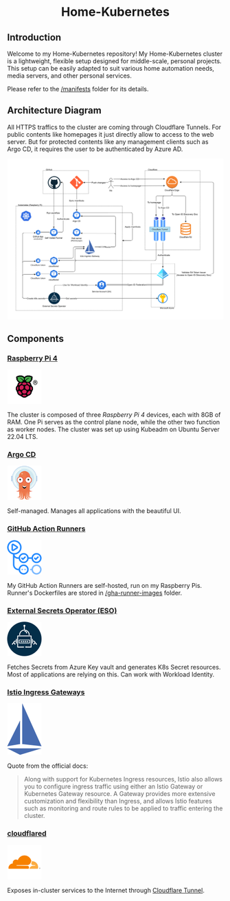 <h1 align="center">Home-Kubernetes</h1>

## Introduction

Welcome to my Home-Kubernetes repository! My Home-Kubernetes cluster is a lightweight, flexible setup designed for middle-scale, personal projects. This setup can be easily adapted to suit various home automation needs, media servers, and other personal services.

Please refer to the [/manifests](/manifests) folder for its details.

## Architecture Diagram

All HTTPS traffics to the cluster are coming through Cloudflare Tunnels. For public contents like homepages it just directly allow to access to the web server. But for protected contents like any management clients such as Argo CD, it requires the user to be authenticated by Azure AD.

![](./_assets/home-kubernetes-diagram.drawio.svg)

## Components

### [Raspberry Pi 4](https://www.raspberrypi.com/products/raspberry-pi-4-model-b/)

<img width="80px" src="./_assets/COLOUR-Raspberry-Pi-Symbol-Registered-300x300.png">

The cluster is composed of three *Raspberry Pi 4* devices, each with 8GB of RAM. One Pi serves as the control plane node, while the other two function as worker nodes. The cluster was set up using Kubeadm on Ubuntu Server 22.04 LTS.

### [Argo CD](https://argo-cd.readthedocs.io/en/stable/)

<img width="80px" src="./_assets/Argo-CD.svg">

Self-managed. Manages all applications with the beautiful UI.

### [GitHub Action Runners](https://docs.github.com/en/actions/hosting-your-own-runners/managing-self-hosted-runners/about-self-hosted-runners)

<img width="80px" src="./_assets/github-action-runner.png">

My GitHub Action Runners are self-hosted, run on my Raspberry Pis.
Runner's Dockerfiles are stored in [/gha-runner-images](./gha-runner-images/) folder.

### [External Secrets Operator (ESO)](https://external-secrets.io/latest/)

<img width="80px" src="./_assets/eso-logo-large.png">


Fetches Secrets from Azure Key vault and generates K8s Secret resources. Most of applications are relying on this. Can work with Workload Identity.

### [Istio Ingress Gateways](https://istio.io/latest/docs/tasks/traffic-management/ingress/ingress-control/)

<img width="80px" src="./_assets/istio-bluelogo-whitebackground-unframed.svg">

Quote from the official docs:

> Along with support for Kubernetes Ingress resources, Istio also allows you to configure ingress traffic using either an Istio Gateway or Kubernetes Gateway resource. A Gateway provides more extensive customization and flexibility than Ingress, and allows Istio features such as monitoring and route rules to be applied to traffic entering the cluster.

### [cloudflared](https://developers.cloudflare.com/cloudflare-one/connections/connect-networks/get-started/)

<img width="80px" src="./_assets/cloudflared.png">

Exposes in-cluster services to the Internet through [Cloudflare Tunnel](https://www.cloudflare.com/products/tunnel/).

